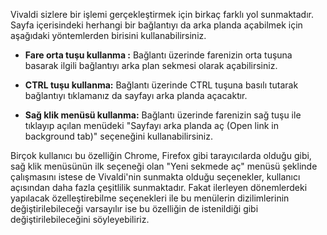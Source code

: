 Vivaldi sizlere bir işlemi gerçekleştirmek için birkaç farklı yol sunmaktadır. Sayfa içerisindeki herhangi bir bağlantıyı da arka planda açabilmek için aşağıdaki yöntemlerden birisini kullanabilirsiniz.

* **Fare orta tuşu kullanma :** Bağlantı üzerinde farenizin orta tuşuna basarak ilgili bağlantıyı arka plan sekmesi olarak açabilirsiniz.

* **CTRL tuşu kullanma:** Bağlantı üzerinde CTRL tuşuna basılı tutarak bağlantıyı tıklamanız da sayfayı arka planda açacaktır.

* **Sağ klik menüsü kullanma:** Bağlantı üzerinde farenizin sağ tuşu ile tıklayıp açılan menüdeki "Sayfayı arka planda aç (Open link in background tab)" seçeneğini kullanabilirsiniz.


Birçok kullanıcı bu özelliğin Chrome, Firefox gibi tarayıcılarda olduğu gibi, sağ klik menüsünün ilk seçeneği olan "Yeni sekmede aç" menüsü şeklinde çalışmasını istese de Vivaldi'nin sunmakta olduğu seçenekler, kullanıcı açısından daha fazla çeşitlilik sunmaktadır. Fakat ilerleyen dönemlerdeki yapılacak özelleştirebilme seçenekleri ile bu menülerin dizilimlerinin değiştirilebileceği varsayılır ise bu özelliğin de istenildiği gibi değiştirilebileceğini söyleyebiliriz.
